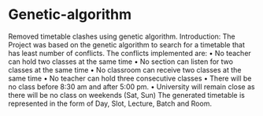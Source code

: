 # Genetic-algorithm
Removed timetable clashes using genetic algorithm.
Introduction:
The Project was based on the genetic algorithm to search for a timetable 
that has least number of conflicts. The conflicts implemented are:
• No teacher can hold two classes at the same time
• No section can listen for two classes at the same time
• No classroom can receive two classes at the same time
• No teacher can hold three consecutive classes
• There will be no class before 8:30 am and after 5:00 pm.
• University will remain close as there will be no class on weekends (Sat, 
Sun)
The generated timetable is represented in the form of Day, Slot, Lecture, Batch
and Room.
